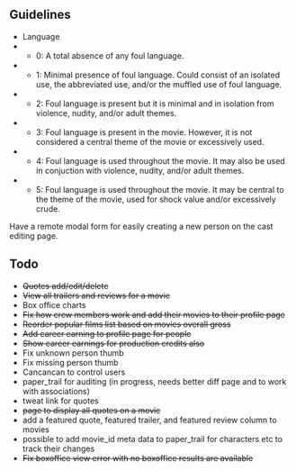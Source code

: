 Guidelines
----------

- Language
- - 0: A total absence of any foul language.
- - 1: Minimal presence of foul language. Could consist of an isolated use, the abbreviated use, and/or the muffled use of foul language.
- - 2: Foul language is present but it is minimal and in isolation from violence, nudity, and/or adult themes.
- - 3: Foul language is present in the movie. However, it is not considered a central theme of the movie or excessively used.
- - 4: Foul language is used throughout the movie. It may also be used in conjuction with violence, nudity, and/or adult themes.
- - 5: Foul language is used throughout the movie. It may be central to the theme of the movie, used for shock value and/or excessively crude.


Have a remote modal form for easily creating a new person on the cast editing page.


Todo
----

- ~~Quotes add/edit/delete~~
- ~~View all trailers and reviews for a movie~~
- Box office charts
- ~~Fix how crew members work and add their movies to their profile page~~
- ~~Reorder popular films list based on movies overall gross~~
- ~~Add career earning to profile page for people~~
- ~~Show career earnings for production credits also~~
- Fix unknown person thumb
- Fix missing person thumb
- Cancancan to control users
- paper_trail for auditing (in progress, needs better diff page and to work with associations)
- tweat link for quotes
- ~~page to display all quotes on a movie~~
- add a featured quote, featured trailer, and featured review column to movies
- possible to add movie_id meta data to paper_trail for characters etc to track their changes
- ~~Fix boxoffice view error with no boxoffice results are available~~